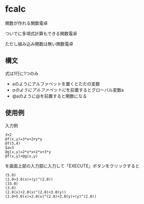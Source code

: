 # fcalc
関数が作れる関数電卓

ついでに多項式計算もできる関数電卓

ただし組み込み関数は無い関数電卓

## 構文
式は1行に1つのみ

- aのようにアルファベットを置くとただの変数
- $aのようにアルファベットに$を前置するとグローバル変数a
- @aのように@を前置すると関数になる

## 使用例

入力例

```
3+2
@f(x,y)=3*x+2+y*y
@f(5,4)
$a=3
@g(x,y)=2*x*x+2*x+3*y
@f(x,y)+@g(x,y)
```

を画面上部の入力部に入力して「EXECUTE」ボタンをクリックすると

```
(5.0)
(2.0+3.0(x)+(y)^(2.0))
(33.0)
(3.0)
(2.0(x)+2.0(x)^(2.0)+3.0(y))
(2.0+5.0(x)+2.0(x)^(2.0)+3.0(y)+(y)^(2.0))
```